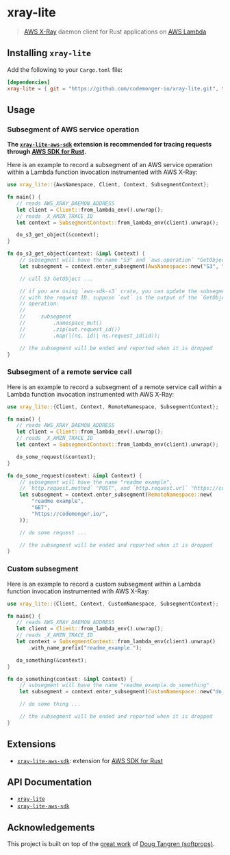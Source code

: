 # xray-lite

> [AWS X-Ray](https://aws.amazon.com/xray/) daemon client for Rust applications on [AWS Lambda](https://aws.amazon.com/lambda/)

## Installing `xray-lite`

Add the following to your `Cargo.toml` file:

```toml
[dependencies]
xray-lite = { git = "https://github.com/codemonger-io/xray-lite.git", tag = "v0.0.7" }
```

## Usage

### Subsegment of AWS service operation

**The [`xray-lite-aws-sdk`](./xray-lite-aws-sdk) extension is recommended for tracing requests through [AWS SDK for Rust](https://aws.amazon.com/sdk-for-rust/).**

Here is an example to record a subsegment of an AWS service operation within a Lambda function invocation instrumented with AWS X-Ray:

```rust
use xray_lite::{AwsNamespace, Client, Context, SubsegmentContext};

fn main() {
   // reads AWS_XRAY_DAEMON_ADDRESS
   let client = Client::from_lambda_env().unwrap();
   // reads _X_AMZN_TRACE_ID
   let context = SubsegmentContext::from_lambda_env(client).unwrap();

   do_s3_get_object(&context);
}

fn do_s3_get_object(context: &impl Context) {
    // subsegment will have the name "S3" and `aws.operation` "GetObject"
    let subsegment = context.enter_subsegment(AwsNamespace::new("S3", "GetObject"));

    // call S3 GetObject ...

    // if you are using `aws-sdk-s3` crate, you can update the subsegment
    // with the request ID. suppose `out` is the output of the `GetObject`
    // operation:
    //
    //     subsegment
    //         .namespace_mut()
    //         .zip(out.request_id())
    //         .map(|(ns, id)| ns.request_id(id));

    // the subsegment will be ended and reported when it is dropped
}
```

### Subsegment of a remote service call

Here is an example to record a subsegment of a remote service call within a Lambda function invocation instrumented with AWS X-Ray:

```rust
use xray_lite::{Client, Context, RemoteNamespace, SubsegmentContext};

fn main() {
   // reads AWS_XRAY_DAEMON_ADDRESS
   let client = Client::from_lambda_env().unwrap();
   // reads _X_AMZN_TRACE_ID
   let context = SubsegmentContext::from_lambda_env(client).unwrap();

   do_some_request(&context);
}

fn do_some_request(context: &impl Context) {
    // subsegment will have the name "readme example",
    // `http.request.method` "POST", and `http.request.url` "https://codemonger.io/"
    let subsegment = context.enter_subsegment(RemoteNamespace::new(
        "readme example",
        "GET",
        "https://codemonger.io/",
    ));

    // do some request ...

    // the subsegment will be ended and reported when it is dropped
}
```

### Custom subsegment

Here is an example to record a custom subsegment within a Lambda function invocation instrumented with AWS X-Ray:

```rust
use xray_lite::{Client, Context, CustomNamespace, SubsegmentContext};

fn main() {
   // reads AWS_XRAY_DAEMON_ADDRESS
   let client = Client::from_lambda_env().unwrap();
   // reads _X_AMZN_TRACE_ID
   let context = SubsegmentContext::from_lambda_env(client).unwrap()
       .with_name_prefix("readme_example.");

   do_something(&context);
}

fn do_something(context: &impl Context) {
    // subsegment will have the name "readme_example.do_something"
    let subsegment = context.enter_subsegment(CustomNamespace::new("do_something"));

    // do some thing ...

    // the subsegment will be ended and reported when it is dropped
}
```

## Extensions

- [`xray-lite-aws-sdk`](./xray-lite-aws-sdk/): extension for [AWS SDK for Rust](https://aws.amazon.com/sdk-for-rust/)

## API Documentation

- [`xray-lite`](https://codemonger-io.github.io/xray-lite/api/xray_lite/)
- [`xray-lite-aws-sdk`](https://codemonger-io.github.io/xray-lite/api/xray_lite_aws_sdk/)

## Acknowledgements

This project is built on top of the [great work](https://github.com/softprops/xray) of [Doug Tangren (softprops)](https://github.com/softprops).